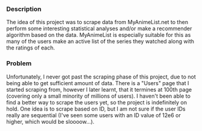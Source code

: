 ### Description

The idea of this project was to scrape data from MyAnimeList.net to then perform some interesting statistical analyses and/or make a recommender algorithm based on the data.
MyAnimeList is especially suitable for this as many of the users make an active list of the series they watched along with the ratings of each.

### Problem

Unfortunately, I never got past the scraping phase of this project, due to not being able to get sufficient amount of data.
There is a "Users" page that I started scraping from, however I later learnt, that it termines at 100th page (covering only a small minority of millions of users).
I haven't been able to find a better way to scrape the users yet, so the project is indefinitely on hold.
One idea is to scrape based on ID, but I am not sure if the user IDs really are sequential (I've seen some users with an ID value of 12e6 or higher, which would be sloooow...).

